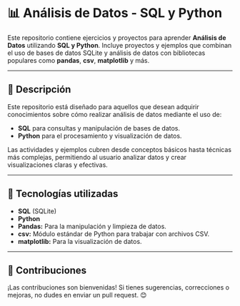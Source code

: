 # 📊 Análisis de Datos - SQL y Python

Este repositorio contiene ejercicios y proyectos para aprender **Análisis de Datos** utilizando **SQL y Python**. Incluye proyectos y ejemplos que combinan el uso de bases de datos SQLite y análisis de datos con bibliotecas populares como **pandas**, **csv**, **matplotlib** y más.

---

## 📜 Descripción

Este repositorio está diseñado para aquellos que desean adquirir conocimientos sobre cómo realizar análisis de datos mediante el uso de:

- **SQL** para consultas y manipulación de bases de datos.
- **Python** para el procesamiento y visualización de datos.

Las actividades y ejemplos cubren desde conceptos básicos hasta técnicas más complejas, permitiendo al usuario analizar datos y crear visualizaciones claras y efectivas.

---

## 🔧 Tecnologías utilizadas

- **SQL** (SQLite)
- **Python**
- **Pandas:** Para la manipulación y limpieza de datos.
- **csv:** Módulo estándar de Python para trabajar con archivos CSV.
- **matplotlib:** Para la visualización de datos.
---

## 📝 Contribuciones

¡Las contribuciones son bienvenidas! Si tienes sugerencias, correcciones o mejoras, no dudes en enviar un pull request. 😊

